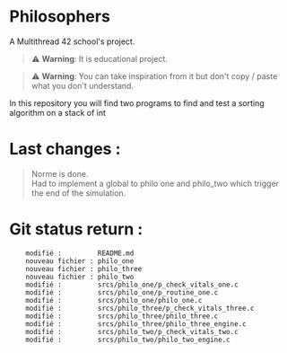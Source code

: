 # Philosophers
A Multithread 42 school's project. 

> :warning: **Warning**: It is educational project.

> :warning: **Warning**: You can take inspiration from it but don't copy / paste what you don't understand.

In this repository you will find two programs to find and test a sorting algorithm on a stack of int

# Last changes :
> Norme is done.  
> Had to implement a global to philo one and philo_two which trigger the end of the simulation.  

# Git status return :

        modifié :         README.md
        nouveau fichier : philo_one
        nouveau fichier : philo_three
        nouveau fichier : philo_two
        modifié :         srcs/philo_one/p_check_vitals_one.c
        modifié :         srcs/philo_one/p_routine_one.c
        modifié :         srcs/philo_one/philo_one.c
        modifié :         srcs/philo_three/p_check_vitals_three.c
        modifié :         srcs/philo_three/philo_three.c
        modifié :         srcs/philo_three/philo_three_engine.c
        modifié :         srcs/philo_two/p_check_vitals_two.c
        modifié :         srcs/philo_two/philo_two_engine.c
